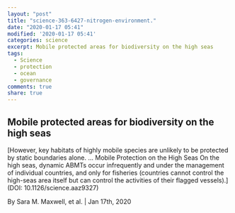 ```yaml
---
layout: "post"
title: "science-363-6427-nitrogen-environment."
date: "2020-01-17 05:41"
modified: '2020-01-17 05:41'
categories: science
excerpt: Mobile protected areas for biodiversity on the high seas
tags:
  - Science
  - protection
  - ocean
  - governance
comments: true
share: true
---
```


## Mobile protected areas for biodiversity on the high seas

[However, key habitats of highly mobile species are unlikely to be protected by static boundaries alone. ... Mobile Protection on the High Seas On the high seas, dynamic ABMTs occur infrequently and under the management of individual countries, and only for fisheries (countries cannot control the high-seas area itself but can control the activities of their flagged vessels).](DOI: 10.1126/science.aaz9327)

By Sara M. Maxwell, et al. | Jan 17th, 2020
